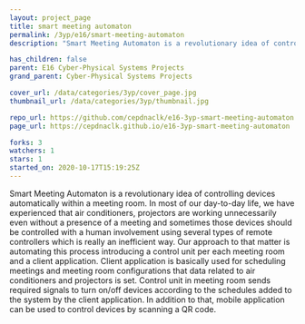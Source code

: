 ```yaml
---
layout: project_page
title: smart meeting automaton
permalink: /3yp/e16/smart-meeting-automaton
description: "Smart Meeting Automaton is a revolutionary idea of controlling devices automatically within a meeting room. In most of our day-to-day life, we have experienced that air conditioners, projectors are working unnecessarily even without a presence of a meeting and sometimes those devices should be controlled with a human involvement using several types of remote controllers which is really an inefficient way. Our approach to that matter is automating this process introducing a control unit per each meeting room and a client application. Client application is basically used for scheduling meetings and meeting room configurations that data related to air conditioners and projectors is set. Control unit in meeting room sends required signals to turn on/off devices according to the schedules added to the system by the client application. In addition to that, mobile application can be used to control devices by scanning a QR code."

has_children: false
parent: E16 Cyber-Physical Systems Projects
grand_parent: Cyber-Physical Systems Projects

cover_url: /data/categories/3yp/cover_page.jpg
thumbnail_url: /data/categories/3yp/thumbnail.jpg

repo_url: https://github.com/cepdnaclk/e16-3yp-smart-meeting-automaton
page_url: https://cepdnaclk.github.io/e16-3yp-smart-meeting-automaton

forks: 3
watchers: 1
stars: 1
started_on: 2020-10-17T15:19:25Z
---
```

Smart Meeting Automaton is a revolutionary idea of controlling devices automatically within a meeting room. In most of our day-to-day life, we have experienced that air conditioners, projectors are working unnecessarily even without a presence of a meeting and sometimes those devices should be controlled with a human involvement using several types of remote controllers which is really an inefficient way. Our approach to that matter is automating this process introducing a control unit per each meeting room and a client application. Client application is basically used for scheduling meetings and meeting room configurations that data related to air conditioners and projectors is set. Control unit in meeting room sends required signals to turn on/off devices according to the schedules added to the system by the client application. In addition to that, mobile application can be used to control devices by scanning a QR code.

